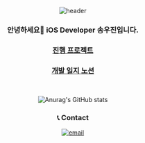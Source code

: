 <div align="center">
 
![header](https://capsule-render.vercel.app/api?type=wave&color=auto&height=180&section=header)
 
 	
### 안녕하세요👋 iOS Developer 송우진입니다.


### [진행 프로젝트](https://song1900.github.io/)
### [개발 일지 노션](https://rural-navy-95b.notion.site/WOOJIN-daf972a9979d4063804ce5d6c31c82b9?pvs=4)

<br/>
 
![Anurag's GitHub stats](https://github-readme-stats.vercel.app/api?username=song1900&show_icons=true&theme=dracula)


### 📞 Contact
[![email](https://img.shields.io/badge/Gmail-EA4335?style=flat-square&logo=Gmail&logoColor=white)](mailto:woojin1900@gmail.com)

<!--
**song1900/song1900** is a ✨ _special_ ✨ repository because its `README.md` (this file) appears on your GitHub profile.

Here are some ideas to get you started:

- 🔭 I’m currently working on ...
- 🌱 I’m currently learning ...
- 👯 I’m looking to collaborate on ...
- 🤔 I’m looking for help with ...
- 💬 Ask me about ...
- 📫 How to reach me: ...
- 😄 Pronouns: ...
- ⚡ Fun fact: ...
-->

</div>


